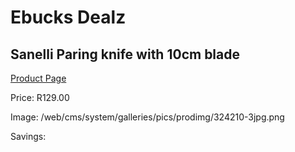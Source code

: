 
# Ebucks Dealz
## Sanelli Paring knife with 10cm blade
[Product Page](https://www.ebucks.com/web/shop/productSelected.do?prodId=1161868254&catId=1236470727)

Price: R129.00

Image: /web/cms/system/galleries/pics/prodimg/324210-3jpg.png

Savings: 


	